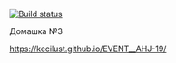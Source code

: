 [![Build status](https://ci.appveyor.com/api/projects/status/hafran91bp49cvsv?svg=true)](https://ci.appveyor.com/project/KeciLust/event-ahj-19)


Домашка №3


https://kecilust.github.io/EVENT__AHJ-19/